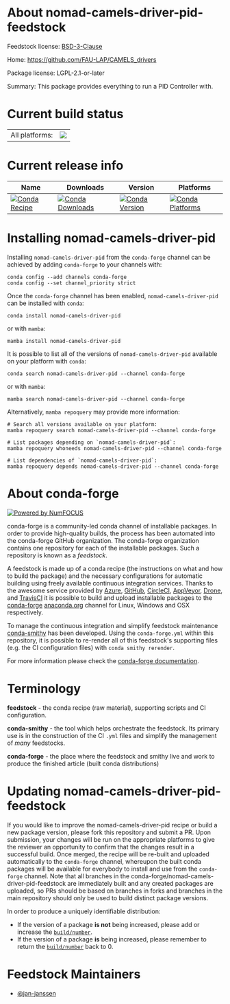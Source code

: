 About nomad-camels-driver-pid-feedstock
=======================================

Feedstock license: [BSD-3-Clause](https://github.com/conda-forge/nomad-camels-driver-pid-feedstock/blob/main/LICENSE.txt)

Home: https://github.com/FAU-LAP/CAMELS_drivers

Package license: LGPL-2.1-or-later

Summary: This package provides everything to run a PID Controller with.

Current build status
====================


<table><tr><td>All platforms:</td>
    <td>
      <a href="https://dev.azure.com/conda-forge/feedstock-builds/_build/latest?definitionId=20711&branchName=main">
        <img src="https://dev.azure.com/conda-forge/feedstock-builds/_apis/build/status/nomad-camels-driver-pid-feedstock?branchName=main">
      </a>
    </td>
  </tr>
</table>

Current release info
====================

| Name | Downloads | Version | Platforms |
| --- | --- | --- | --- |
| [![Conda Recipe](https://img.shields.io/badge/recipe-nomad--camels--driver--pid-green.svg)](https://anaconda.org/conda-forge/nomad-camels-driver-pid) | [![Conda Downloads](https://img.shields.io/conda/dn/conda-forge/nomad-camels-driver-pid.svg)](https://anaconda.org/conda-forge/nomad-camels-driver-pid) | [![Conda Version](https://img.shields.io/conda/vn/conda-forge/nomad-camels-driver-pid.svg)](https://anaconda.org/conda-forge/nomad-camels-driver-pid) | [![Conda Platforms](https://img.shields.io/conda/pn/conda-forge/nomad-camels-driver-pid.svg)](https://anaconda.org/conda-forge/nomad-camels-driver-pid) |

Installing nomad-camels-driver-pid
==================================

Installing `nomad-camels-driver-pid` from the `conda-forge` channel can be achieved by adding `conda-forge` to your channels with:

```
conda config --add channels conda-forge
conda config --set channel_priority strict
```

Once the `conda-forge` channel has been enabled, `nomad-camels-driver-pid` can be installed with `conda`:

```
conda install nomad-camels-driver-pid
```

or with `mamba`:

```
mamba install nomad-camels-driver-pid
```

It is possible to list all of the versions of `nomad-camels-driver-pid` available on your platform with `conda`:

```
conda search nomad-camels-driver-pid --channel conda-forge
```

or with `mamba`:

```
mamba search nomad-camels-driver-pid --channel conda-forge
```

Alternatively, `mamba repoquery` may provide more information:

```
# Search all versions available on your platform:
mamba repoquery search nomad-camels-driver-pid --channel conda-forge

# List packages depending on `nomad-camels-driver-pid`:
mamba repoquery whoneeds nomad-camels-driver-pid --channel conda-forge

# List dependencies of `nomad-camels-driver-pid`:
mamba repoquery depends nomad-camels-driver-pid --channel conda-forge
```


About conda-forge
=================

[![Powered by
NumFOCUS](https://img.shields.io/badge/powered%20by-NumFOCUS-orange.svg?style=flat&colorA=E1523D&colorB=007D8A)](https://numfocus.org)

conda-forge is a community-led conda channel of installable packages.
In order to provide high-quality builds, the process has been automated into the
conda-forge GitHub organization. The conda-forge organization contains one repository
for each of the installable packages. Such a repository is known as a *feedstock*.

A feedstock is made up of a conda recipe (the instructions on what and how to build
the package) and the necessary configurations for automatic building using freely
available continuous integration services. Thanks to the awesome service provided by
[Azure](https://azure.microsoft.com/en-us/services/devops/), [GitHub](https://github.com/),
[CircleCI](https://circleci.com/), [AppVeyor](https://www.appveyor.com/),
[Drone](https://cloud.drone.io/welcome), and [TravisCI](https://travis-ci.com/)
it is possible to build and upload installable packages to the
[conda-forge](https://anaconda.org/conda-forge) [anaconda.org](https://anaconda.org/)
channel for Linux, Windows and OSX respectively.

To manage the continuous integration and simplify feedstock maintenance
[conda-smithy](https://github.com/conda-forge/conda-smithy) has been developed.
Using the ``conda-forge.yml`` within this repository, it is possible to re-render all of
this feedstock's supporting files (e.g. the CI configuration files) with ``conda smithy rerender``.

For more information please check the [conda-forge documentation](https://conda-forge.org/docs/).

Terminology
===========

**feedstock** - the conda recipe (raw material), supporting scripts and CI configuration.

**conda-smithy** - the tool which helps orchestrate the feedstock.
                   Its primary use is in the construction of the CI ``.yml`` files
                   and simplify the management of *many* feedstocks.

**conda-forge** - the place where the feedstock and smithy live and work to
                  produce the finished article (built conda distributions)


Updating nomad-camels-driver-pid-feedstock
==========================================

If you would like to improve the nomad-camels-driver-pid recipe or build a new
package version, please fork this repository and submit a PR. Upon submission,
your changes will be run on the appropriate platforms to give the reviewer an
opportunity to confirm that the changes result in a successful build. Once
merged, the recipe will be re-built and uploaded automatically to the
`conda-forge` channel, whereupon the built conda packages will be available for
everybody to install and use from the `conda-forge` channel.
Note that all branches in the conda-forge/nomad-camels-driver-pid-feedstock are
immediately built and any created packages are uploaded, so PRs should be based
on branches in forks and branches in the main repository should only be used to
build distinct package versions.

In order to produce a uniquely identifiable distribution:
 * If the version of a package **is not** being increased, please add or increase
   the [``build/number``](https://docs.conda.io/projects/conda-build/en/latest/resources/define-metadata.html#build-number-and-string).
 * If the version of a package **is** being increased, please remember to return
   the [``build/number``](https://docs.conda.io/projects/conda-build/en/latest/resources/define-metadata.html#build-number-and-string)
   back to 0.

Feedstock Maintainers
=====================

* [@jan-janssen](https://github.com/jan-janssen/)


